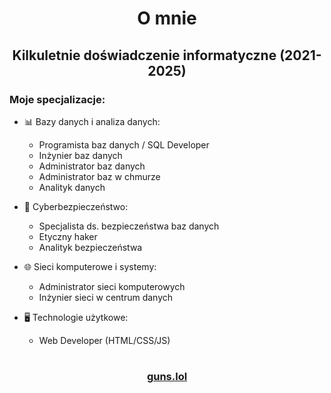 <h1 align="center">O mnie</h1>

<h2 align="center">Kilkuletnie doświadczenie informatyczne (2021-2025)</h2>
<h3>Moje specjalizacje:</h3>

- 📊 Bazy danych i analiza danych:
  * Programista baz danych / SQL Developer
  * Inżynier baz danych
  * Administrator baz danych
  * Administrator baz w chmurze
  * Analityk danych

- 🔐 Cyberbezpieczeństwo:
  * Specjalista ds. bezpieczeństwa baz danych
  * Etyczny haker
  * Analityk bezpieczeństwa

- 🌐 Sieci komputerowe i systemy:
  * Administrator sieci komputerowych
  * Inżynier sieci w centrum danych

- 🖥️ Technologie użytkowe:
  * Web Developer (HTML/CSS/JS)

<h1 align="center"> </h1>
<h3 align="center"><a href="https://guns.lol/pryncypalka">guns.lol</h3></a>
